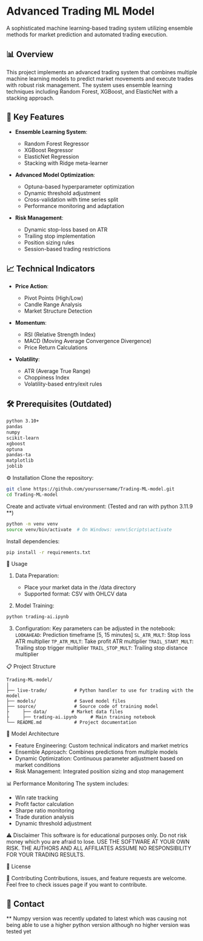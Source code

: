 # Advanced Trading ML Model

A sophisticated machine learning-based trading system utilizing ensemble methods for market prediction and automated trading execution.

## 📊 Overview

This project implements an advanced trading system that combines multiple machine learning models to predict market movements and execute trades with robust risk management. The system uses ensemble learning techniques including Random Forest, XGBoost, and ElasticNet with a stacking approach.

## 🌟 Key Features

- **Ensemble Learning System**:
  - Random Forest Regressor
  - XGBoost Regressor
  - ElasticNet Regression
  - Stacking with Ridge meta-learner

- **Advanced Model Optimization**:
  - Optuna-based hyperparameter optimization
  - Dynamic threshold adjustment
  - Cross-validation with time series split
  - Performance monitoring and adaptation

- **Risk Management**:
  - Dynamic stop-loss based on ATR
  - Trailing stop implementation
  - Position sizing rules
  - Session-based trading restrictions

## 📈 Technical Indicators

- **Price Action**:
  - Pivot Points (High/Low)
  - Candle Range Analysis
  - Market Structure Detection

- **Momentum**:
  - RSI (Relative Strength Index)
  - MACD (Moving Average Convergence Divergence)
  - Price Return Calculations

- **Volatility**:
  - ATR (Average True Range)
  - Choppiness Index
  - Volatility-based entry/exit rules

## 🛠 Prerequisites (Outdated)

```bash
python 3.10+
pandas
numpy
scikit-learn
xgboost
optuna
pandas-ta
matplotlib
joblib
```

⚙️ Installation
Clone the repository:
```bash
git clone https://github.com/yourusername/Trading-ML-model.git
cd Trading-ML-model
```

Create and activate virtual environment: (Tested and ran with python 3.11.9 **)
```bash
python -m venv venv
source venv/bin/activate  # On Windows: venv\Scripts\activate
```

Install dependencies:
```bash
pip install -r requirements.txt
```

🚀 Usage
1. Data Preparation:
    - Place your market data in the /data directory
    - Supported format: CSV with OHLCV data

2. Model Training:
```bash
python trading-ai.ipynb
```

3. Configuration: Key parameters can be adjusted in the notebook:
`LOOKAHEAD`: Prediction timeframe [5, 15 minutes]
`SL_ATR_MULT`: Stop loss ATR multiplier
`TP_ATR_MULT`: Take profit ATR multiplier
`TRAIL_START_MULT`: Trailing stop trigger multiplier
`TRAIL_STOP_MULT`: Trailing stop distance multiplier

📋 Project Structure
```
Trading-ML-model/
│
├── live-trade/          # Python handler to use for trading with the model
├── models/              # Saved model files
├── source/              # Source code of training model
├     ├── data/         # Market data files
├     ├── trading-ai.ipynb     # Main training notebook
└── README.md            # Project documentation
```

🔬 Model Architecture
- Feature Engineering: Custom technical indicators and market metrics
- Ensemble Approach: Combines predictions from multiple models
- Dynamic Optimization: Continuous parameter adjustment based on market conditions
- Risk Management: Integrated position sizing and stop management

📊 Performance Monitoring
The system includes:

- Win rate tracking
- Profit factor calculation
- Sharpe ratio monitoring
- Trade duration analysis
- Dynamic threshold adjustment

⚠️ Disclaimer
This software is for educational purposes only. Do not risk money which you are afraid to lose. USE THE SOFTWARE AT YOUR OWN RISK. THE AUTHORS AND ALL AFFILIATES ASSUME NO RESPONSIBILITY FOR YOUR TRADING RESULTS.

📝 License


🤝 Contributing
Contributions, issues, and feature requests are welcome. Feel free to check issues page if you want to contribute.

📧 Contact
-

** Numpy version was recently updated to latest which was causing not being able to use a higher python version although no higher version was tested yet
